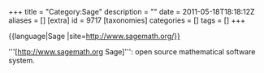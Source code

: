 +++
title = "Category:Sage"
description = ""
date = 2011-05-18T18:18:12Z
aliases = []
[extra]
id = 9717
[taxonomies]
categories = []
tags = []
+++

{{language|Sage
|site=http://www.sagemath.org/}}



'''[http://www.sagemath.org Sage]''': open source mathematical software system.
